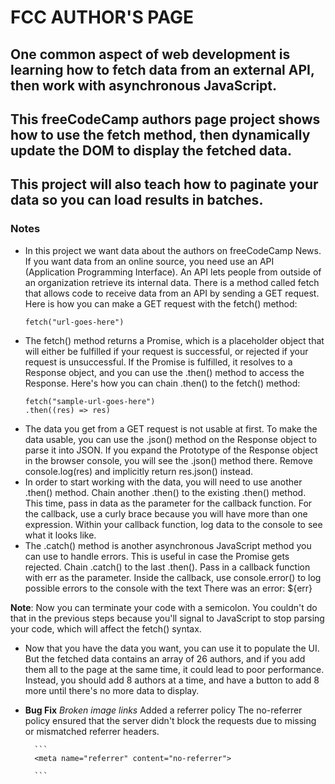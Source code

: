 # FCC AUTHOR'S PAGE

## One common aspect of web development is learning how to fetch data from an external API, then work with asynchronous JavaScript.

## This freeCodeCamp authors page project shows how to use the fetch method, then dynamically update the DOM to display the fetched data.

## This project will also teach how to paginate your data so you can load results in batches.

### Notes

- In this project we want data about the authors on freeCodeCamp News. If you want data from an online source, you need use an API (Application Programming Interface). An API lets people from outside of an organization retrieve its internal data.
  There is a method called fetch that allows code to receive data from an API by sending a GET request.
  Here is how you can make a GET request with the fetch() method:
  ```
  fetch("url-goes-here")
  ```
- The fetch() method returns a Promise, which is a placeholder object that will either be fulfilled if your request is successful, or rejected if your request is unsuccessful.
  If the Promise is fulfilled, it resolves to a Response object, and you can use the .then() method to access the Response.
  Here's how you can chain .then() to the fetch() method:
  ```
  fetch("sample-url-goes-here")
  .then((res) => res)
  ```
- The data you get from a GET request is not usable at first. To make the data usable, you can use the .json() method on the Response object to parse it into JSON. If you expand the Prototype of the Response object in the browser console, you will see the .json() method there. Remove console.log(res) and implicitly return res.json() instead.
- In order to start working with the data, you will need to use another .then() method. Chain another .then() to the existing .then() method. This time, pass in data as the parameter for the callback function. For the callback, use a curly brace because you will have more than one expression. Within your callback function, log data to the console to see what it looks like.
- The .catch() method is another asynchronous JavaScript method you can use to handle errors. This is useful in case the Promise gets rejected. Chain .catch() to the last .then(). Pass in a callback function with err as the parameter. Inside the callback, use console.error() to log possible errors to the console with the text There was an error: ${err}

**Note**: Now you can terminate your code with a semicolon. You couldn't do that in the previous steps because you'll signal to JavaScript to stop parsing your code, which will affect the fetch() syntax.

- Now that you have the data you want, you can use it to populate the UI. But the fetched data contains an array of 26 authors, and if you add them all to the page at the same time, it could lead to poor performance.
  Instead, you should add 8 authors at a time, and have a button to add 8 more until there's no more data to display.

- **Bug Fix** _Broken image links_
  Added a referrer policy
  The no-referrer policy ensured that the server didn't block the requests due to missing or mismatched referrer headers.

        ```
        <meta name="referrer" content="no-referrer">

        ```
